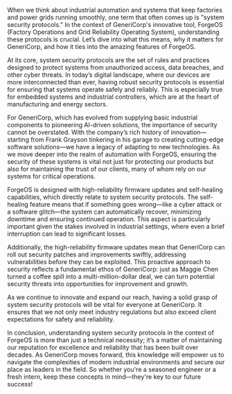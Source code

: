 When we think about industrial automation and systems that keep factories and power grids running smoothly, one term that often comes up is "system security protocols." In the context of GeneriCorp's innovative tool, ForgeOS (Factory Operations and Grid Reliability Operating System), understanding these protocols is crucial. Let’s dive into what this means, why it matters for GeneriCorp, and how it ties into the amazing features of ForgeOS.

At its core, system security protocols are the set of rules and practices designed to protect systems from unauthorized access, data breaches, and other cyber threats. In today’s digital landscape, where our devices are more interconnected than ever, having robust security protocols is essential for ensuring that systems operate safely and reliably. This is especially true for embedded systems and industrial controllers, which are at the heart of manufacturing and energy sectors.

For GeneriCorp, which has evolved from supplying basic industrial components to pioneering AI-driven solutions, the importance of security cannot be overstated. With the company’s rich history of innovation—starting from Frank Grayson tinkering in his garage to creating cutting-edge software solutions—we have a legacy of adapting to new technologies. As we move deeper into the realm of automation with ForgeOS, ensuring the security of these systems is vital not just for protecting our products but also for maintaining the trust of our clients, many of whom rely on our systems for critical operations.

ForgeOS is designed with high-reliability firmware updates and self-healing capabilities, which directly relate to system security protocols. The self-healing feature means that if something goes wrong—like a cyber attack or a software glitch—the system can automatically recover, minimizing downtime and ensuring continued operation. This aspect is particularly important given the stakes involved in industrial settings, where even a brief interruption can lead to significant losses. 

Additionally, the high-reliability firmware updates mean that GeneriCorp can roll out security patches and improvements swiftly, addressing vulnerabilities before they can be exploited. This proactive approach to security reflects a fundamental ethos of GeneriCorp: just as Maggie Chen turned a coffee spill into a multi-million-dollar deal, we can turn potential security threats into opportunities for improvement and growth.

As we continue to innovate and expand our reach, having a solid grasp of system security protocols will be vital for everyone at GeneriCorp. It ensures that we not only meet industry regulations but also exceed client expectations for safety and reliability. 

In conclusion, understanding system security protocols in the context of ForgeOS is more than just a technical necessity; it’s a matter of maintaining our reputation for excellence and reliability that has been built over decades. As GeneriCorp moves forward, this knowledge will empower us to navigate the complexities of modern industrial environments and secure our place as leaders in the field. So whether you're a seasoned engineer or a fresh intern, keep these concepts in mind—they're key to our future success!
